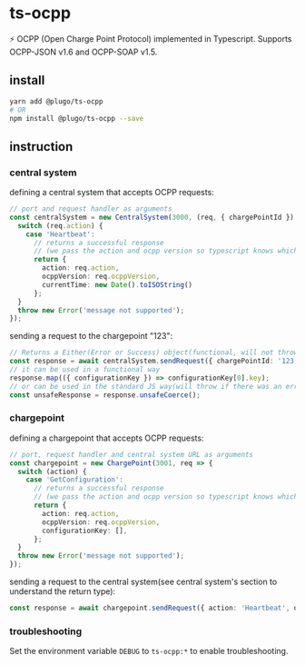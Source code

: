 # ts-ocpp

:zap: OCPP (Open Charge Point Protocol) implemented in Typescript. Supports OCPP-JSON v1.6 and OCPP-SOAP v1.5.

## install

```bash
yarn add @plugo/ts-ocpp
# OR
npm install @plugo/ts-ocpp --save
```

## instruction

### central system

defining a central system that accepts OCPP requests:

```typescript
// port and request handler as arguments
const centralSystem = new CentralSystem(3000, (req, { chargePointId }) => {
  switch (req.action) {
    case 'Heartbeat':
      // returns a successful response
      // (we pass the action and ocpp version so typescript knows which fields are needed)
      return {
        action: req.action,
        ocppVersion: req.ocppVersion,
        currentTime: new Date().toISOString()
      };
  }
  throw new Error('message not supported');
});
```

sending a request to the chargepoint "123":

```typescript
// Returns a Either(Error or Success) object(functional, will not throw on error)
const response = await centralSystem.sendRequest({ chargePointId: '123', ocppVersion: 'v1.6-json', action: 'GetConfiguration', payload: {} });
// it can be used in a functional way
response.map(({ configurationKey }) => configurationKey[0].key);
// or can be used in the standard JS way(will throw if there was an error)
const unsafeResponse = response.unsafeCoerce();
```

### chargepoint

defining a chargepoint that accepts OCPP requests:

```typescript
// port, request handler and central system URL as arguments
const chargepoint = new ChargePoint(3001, req => {
  switch (action) {
    case 'GetConfiguration':
      // returns a successful response
      // (we pass the action and ocpp version so typescript knows which fields are needed)
      return {
        action: req.action,
        ocppVersion: req.ocppVersion,
        configurationKey: [],
      };
  }
  throw new Error('message not supported');
});
```

sending a request to the central system(see central system's section to understand the return type):
```typescript
const response = await chargepoint.sendRequest({ action: 'Heartbeat', ocppVersion: '1.6-json', payload: {} );
```

### troubleshooting

Set the environment variable `DEBUG` to `ts-ocpp:*` to enable troubleshooting.
